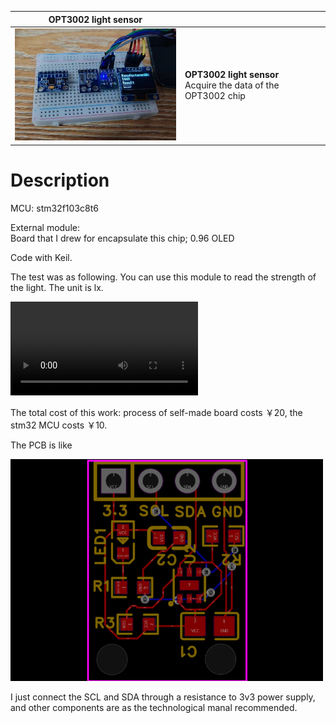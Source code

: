 
| **OPT3002 light sensor** |  |
|----------|----------|
| <img src="images/image.png"  width="300" />   | **OPT3002 light sensor**<br />Acquire the data of the OPT3002 chip |

# Description

MCU: stm32f103c8t6

External module: <br />Board that I drew for encapsulate this chip; 0.96 OLED

Code with Keil.

The test was as following. You can use this module to read the strength of the light. The unit is lx.


<video controls src="https://github.com/wing0night/I2C_Software_OPT3001/assets/119767073/d7b2271e-64a5-4158-a506-1b18b9861e08" title="OPT3002" autoplay = "autoplay"></video>

The total cost of this work: process of self-made board costs ￥20, the stm32 MCU costs ￥10. 

The PCB is like 

<img src="images/image1.png"  width="500" />

I just connect the SCL and SDA through a resistance to 3v3 power supply, and other components are as the technological manal recommended.



